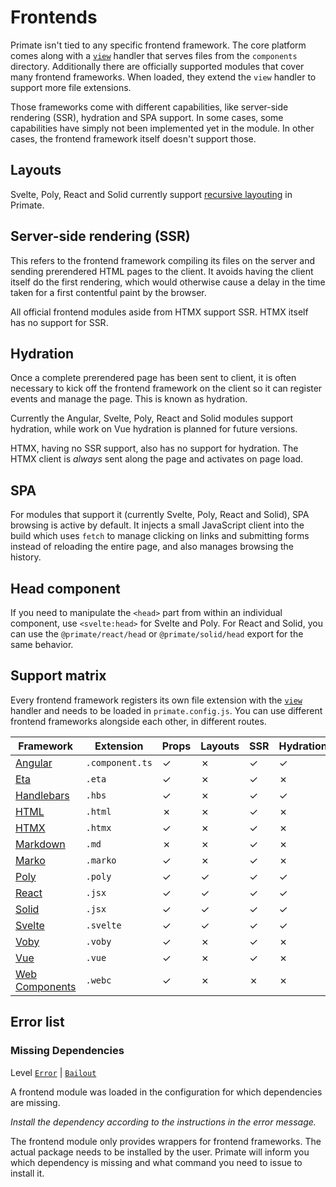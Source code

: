 # Frontends

Primate isn't tied to any specific frontend framework. The core platform comes
along with a [`view`][view] handler that serves files from the `components`
directory. Additionally there are officially supported modules that cover many
frontend frameworks. When loaded, they extend the `view` handler to support
more file extensions.

Those frameworks come with different capabilities, like server-side rendering
(SSR), hydration and SPA support. In some cases, some capabilities have simply
not been implemented yet in the module. In other cases, the frontend framework
itself doesn't support those.

## Layouts

Svelte, Poly, React and Solid currently support [recursive layouting][Layouts]
in Primate.

## Server-side rendering (SSR)

This refers to the frontend framework compiling its files on the server and
sending prerendered HTML pages to the client. It avoids having the client
itself do the first rendering, which would otherwise cause a delay in the time
taken for a first contentful paint by the browser.

All official frontend modules aside from HTMX support SSR. HTMX itself has no
support for SSR.

## Hydration

Once a complete prerendered page has been sent to client, it is often necessary
to kick off the frontend framework on the client so it can register events and
manage the page. This is known as hydration.

Currently the Angular, Svelte, Poly, React and Solid modules support hydration,
while work on Vue hydration is planned for future versions.

HTMX, having no SSR support, also has no support for hydration. The HTMX client
is *always* sent along the page and activates on page load.

## SPA

For modules that support it (currently Svelte, Poly, React and Solid), SPA
browsing is active by default. It injects a small JavaScript client into the
build which uses `fetch` to manage clicking on links and submitting forms
instead of reloading the entire page, and also manages browsing the history.

## Head component

If you need to manipulate the `<head>` part from within an individual
component, use `<svelte:head>` for Svelte and Poly. For React and Solid, you
can use the `@primate/react/head` or `@primate/solid/head` export for the same
behavior.

## Support matrix

Every frontend framework registers its own file extension with the
[`view`][view] handler and needs to be loaded in `primate.config.js`. You can
use different frontend frameworks alongside each other, in different routes.

|Framework       |Extension      |Props|Layouts|SSR|Hydration|SPA|Head|I18N|
|----------------|---------------|-----|-------|---|---------|---|----|----|
|[Angular]       |`.component.ts`|✓    |✗      |✓  |✓        |✗  |✗   |✗   |
|[Eta]           |`.eta`         |✓    |✗      |✓  |✗        |✗  |✗   |✗   |
|[Handlebars]    |`.hbs`         |✓    |✗      |✓  |✓        |✗  |✗   |✗   |
|[HTML]          |`.html`        |✗    |✗      |✓  |✗        |✗  |✗   |✗   |
|[HTMX]          |`.htmx`        |✓    |✗      |✓  |✗        |✗  |✗   |✗   |
|[Markdown]      |`.md`          |✗    |✗      |✓  |✗        |✗  |✗   |✗   |
|[Marko]         |`.marko`       |✓    |✗      |✓  |✗        |✗  |✗   |✗   |
|[Poly]          |`.poly`        |✓    |✓      |✓  |✓        |✓  |✓   |✓   |
|[React]         |`.jsx`         |✓    |✓      |✓  |✓        |✓  |✓   |✓   |
|[Solid]         |`.jsx`         |✓    |✓      |✓  |✓        |✓  |✓   |✓   |
|[Svelte]        |`.svelte`      |✓    |✓      |✓  |✓        |✓  |✓   |✓   |
|[Voby]          |`.voby`        |✓    |✗      |✓  |✗        |✗  |✗   |✗   |
|[Vue]           |`.vue`         |✓    |✗      |✓  |✗        |✗  |✗   |✗   |
|[Web Components]|`.webc`        |✓    |✗      |✗  |✗        |✗  |✗   |✗   |

## Error list

### Missing Dependencies

Level [`Error`][error] | [`Bailout`][bailout]

A frontend module was loaded in the configuration for which dependencies are
missing.

*Install the dependency according to the instructions in the error message.*

The frontend module only provides wrappers for frontend frameworks. The actual
package needs to be installed by the user. Primate will inform you which
dependency is missing and what command you need to issue to install it.

[view]: /guide/responses#view
[Layouts]: /guide/layouts
[I18N]: /modules/i18n
[bailout]: /guide/logging#bailout
[error]: /guide/logging#error
[Angular]: /modules/angular
[Eta]: /modules/eta
[Handlebars]: /modules/handlebars
[HTML]: /modules/html
[HTMX]: /modules/htmx
[Markdown]: /modules/markdown
[Marko]: /modules/marko
[Poly]: /modules/poly
[React]: /modules/react
[Solid]: /modules/solid
[Svelte]: /modules/svelte
[Voby]: /modules/voby
[Vue]: /modules/vue
[Web Components]: /modules/web-components
